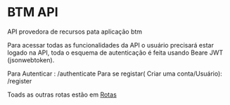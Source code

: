 # BTM API

API provedora de recursos pata aplicação btm

Para acessar todas as funcionalidades da API o usuário precisará estar logado na API, toda o esquema de autenticação é feita usando Beare JWT (jsonwebtoken).

Para Autenticar :
/authenticate
Para se registar( Criar uma conta/Usuário):
/register

Toads as outras rotas estão em [Rotas](#rotas.md)
